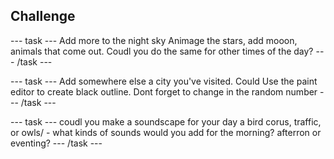 ## Challenge

--- task ---
Add more to the night sky 
Animage the stars, add mooon, animals that come out. Coudl you do the same for other times of the day? 
--- /task ---

--- task ---
Add somewhere else a city you've visited. Could Use the paint editor to create black outline. Dont forget to change in the random number
--- /task ---

--- task ---
coudl you make a soundscape for your day a bird corus, traffic, or owls/ - what kinds of sounds would you add for the morning? afterron or eventing?
--- /task ---